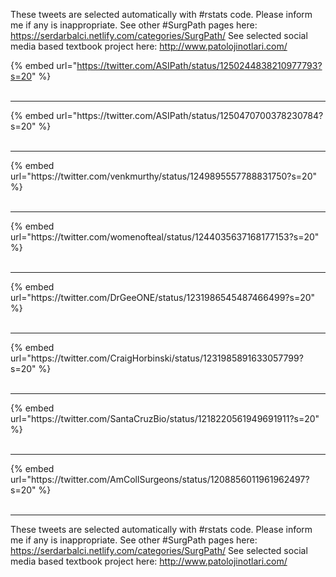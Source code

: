 

These tweets are selected automatically with #rstats code. Please inform me if any is inappropriate.
See other #SurgPath pages here: https://serdarbalci.netlify.com/categories/SurgPath/ 
See selected social media based textbook project here: http://www.patolojinotlari.com/

{% embed url="https://twitter.com/ASIPath/status/1250244838210977793?s=20" %}<br>
<br>
<hr>
{% embed url="https://twitter.com/ASIPath/status/1250470700378230784?s=20" %}<br>
<br>
<hr>
{% embed url="https://twitter.com/venkmurthy/status/1249895557788831750?s=20" %}<br>
<br>
<hr>
{% embed url="https://twitter.com/womenofteal/status/1244035637168177153?s=20" %}<br>
<br>
<hr>
{% embed url="https://twitter.com/DrGeeONE/status/1231986545487466499?s=20" %}<br>
<br>
<hr>
{% embed url="https://twitter.com/CraigHorbinski/status/1231985891633057799?s=20" %}<br>
<br>
<hr>
{% embed url="https://twitter.com/SantaCruzBio/status/1218220561949691911?s=20" %}<br>
<br>
<hr>
{% embed url="https://twitter.com/AmCollSurgeons/status/1208856011961962497?s=20" %}<br>
<br>
<hr>


These tweets are selected automatically with #rstats code. Please inform me if any is inappropriate.
See other #SurgPath pages here: https://serdarbalci.netlify.com/categories/SurgPath/ 
See selected social media based textbook project here: http://www.patolojinotlari.com/
